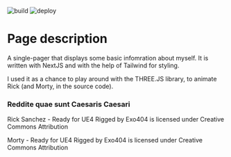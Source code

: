 ![build](https://github.com/mx1613/michele.info/actions/workflows/nextjs.yml/badge.svg)
![deploy](https://github.com/mx1613/michele.info/actions/workflows/pages/pages-build-deployment/badge.svg)


# Page description 
A single-pager that displays some basic infomration about myself. It is written with NextJS and with the help of Tailwind for styling. 

I used it as a chance to play around with the THREE.JS library, to animate Rick (and Morty, in the source code).


### Reddite quae sunt Caesaris Caesari  

Rick Sanchez - Ready for UE4 Rigged by Exo404 is licensed under Creative Commons Attribution

Morty - Ready for UE4 Rigged by Exo404 is licensed under Creative Commons Attribution

